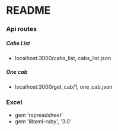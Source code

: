 # README

### Api routes

##### Cabs List
 - localhost:3000/cabs_list, cabs_list.json

##### One cab
 - localhost:3000/get_cab/1, one_cab.json


### Excel
  - gem 'rspreadsheet'
  - gem 'libxml-ruby', '3.0'
